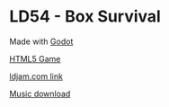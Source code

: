 # LD54 - Box Survival

Made with [Godot](https://godotengine.org/)

[HTML5 Game](https://burnedkirby.com/ld54)

[ldjam.com link](https://ldjam.com/events/ludum-dare/54/ld54-box-survival)

[Music download](https://seodisparate.bandcamp.com/track/ld54-bg-music)
